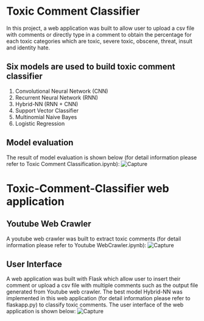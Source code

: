# Toxic Comment Classifier
In this project, a web application was built to allow user to upload a csv file with comments or directly type in a comment to obtain the percentage for each toxic categories which are toxic, severe toxic, obscene, threat, insult and identity hate.

## Six models are used to build toxic comment classifier
1. Convolutional Neural Network (CNN)
2. Recurrent Neural Network (RNN) 
3. Hybrid-NN (RNN + CNN)
4. Support Vector Classifier
5. Multinomial Naive Bayes
6. Logistic Regression 

## Model evaluation
The result of model evaluation is shown below (for detail information please refer to Toxic Comment Classification.ipynb):
![Capture](https://user-images.githubusercontent.com/84840289/119681243-79919580-be74-11eb-997f-10e247b396e2.JPG)

# Toxic-Comment-Classifier web application
## Youtube Web Crawler
A youtube web crawler was built to extract toxic comments (for detail information please refer to Youtube WebCrawler.ipynb):
![Capture](https://user-images.githubusercontent.com/84840289/119682061-2a983000-be75-11eb-9440-039d05c6554e.JPG)

## User Interface
A web application was built with Flask which allow user to insert their comment or upload a csv file with multiple comments such as the output file generated from Youtube web crawler. The best model Hybrid-NN was implemented in this web application (for detail information please refer to flaskapp.py) to classify toxic comments. The user interface of the web application is shown below:
![Capture](https://user-images.githubusercontent.com/84840289/119682657-a4301e00-be75-11eb-9fd1-b3f02c3e539b.JPG)


